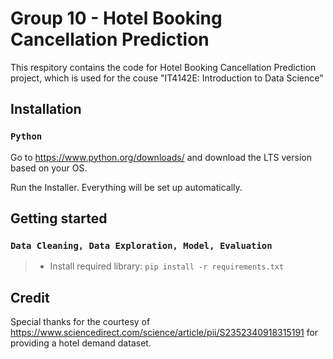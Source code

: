 # Group 10 - Hotel Booking Cancellation Prediction

This respitory contains the code for Hotel Booking Cancellation Prediction project, which is used for the couse "IT4142E: Introduction to Data Science"

## Installation

### `Python`

Go to https://www.python.org/downloads/ and download the LTS version based on your OS.

Run the Installer. Everything will be set up automatically.

## Getting started

### `Data Cleaning, Data Exploration, Model, Evaluation`

> - Install required library:
>   `pip install -r requirements.txt`

## Credit

Special thanks for the courtesy of https://www.sciencedirect.com/science/article/pii/S2352340918315191 for providing a hotel demand dataset.
